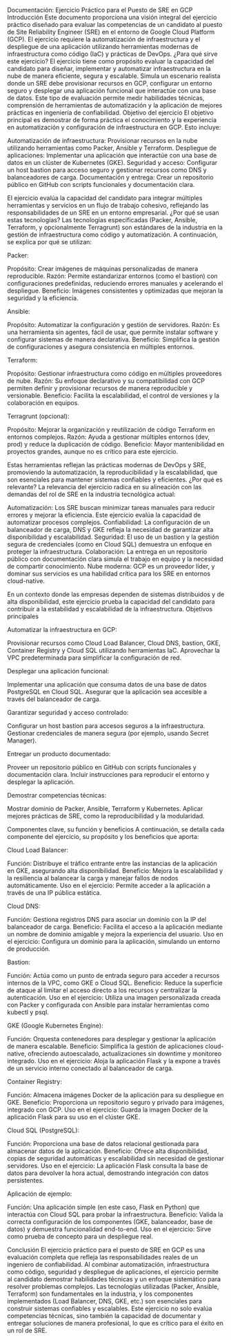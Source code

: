 Documentación: Ejercicio Práctico para el Puesto de SRE en GCP
Introducción
Este documento proporciona una visión integral del ejercicio práctico diseñado para evaluar las competencias de un candidato al puesto de Site Reliability Engineer (SRE) en el entorno de Google Cloud Platform (GCP). El ejercicio requiere la automatización de infraestructura y el despliegue de una aplicación utilizando herramientas modernas de infraestructura como código (IaC) y prácticas de DevOps.
¿Para qué sirve este ejercicio?
El ejercicio tiene como propósito evaluar la capacidad del candidato para diseñar, implementar y automatizar infraestructura en la nube de manera eficiente, segura y escalable. Simula un escenario realista donde un SRE debe provisionar recursos en GCP, configurar un entorno seguro y desplegar una aplicación funcional que interactúe con una base de datos. Este tipo de evaluación permite medir habilidades técnicas, comprensión de herramientas de automatización y la aplicación de mejores prácticas en ingeniería de confiabilidad.
Objetivo del ejercicio
El objetivo principal es demostrar de forma práctica el conocimiento y la experiencia en automatización y configuración de infraestructura en GCP. Esto incluye:

Automatización de infraestructura: Provisionar recursos en la nube utilizando herramientas como Packer, Ansible y Terraform.
Despliegue de aplicaciones: Implementar una aplicación que interactúe con una base de datos en un clúster de Kubernetes (GKE).
Seguridad y acceso: Configurar un host bastion para acceso seguro y gestionar recursos como DNS y balanceadores de carga.
Documentación y entrega: Crear un repositorio público en GitHub con scripts funcionales y documentación clara.

El ejercicio evalúa la capacidad del candidato para integrar múltiples herramientas y servicios en un flujo de trabajo cohesivo, reflejando las responsabilidades de un SRE en un entorno empresarial.
¿Por qué se usan estas tecnologías?
Las tecnologías especificadas (Packer, Ansible, Terraform, y opcionalmente Terragrunt) son estándares de la industria en la gestión de infraestructura como código y automatización. A continuación, se explica por qué se utilizan:

Packer:

Propósito: Crear imágenes de máquinas personalizadas de manera reproducible.
Razón: Permite estandarizar entornos (como el bastion) con configuraciones predefinidas, reduciendo errores manuales y acelerando el despliegue.
Beneficio: Imágenes consistentes y optimizadas que mejoran la seguridad y la eficiencia.


Ansible:

Propósito: Automatizar la configuración y gestión de servidores.
Razón: Es una herramienta sin agentes, fácil de usar, que permite instalar software y configurar sistemas de manera declarativa.
Beneficio: Simplifica la gestión de configuraciones y asegura consistencia en múltiples entornos.


Terraform:

Propósito: Gestionar infraestructura como código en múltiples proveedores de nube.
Razón: Su enfoque declarativo y su compatibilidad con GCP permiten definir y provisionar recursos de manera reproducible y versionable.
Beneficio: Facilita la escalabilidad, el control de versiones y la colaboración en equipos.


Terragrunt (opcional):

Propósito: Mejorar la organización y reutilización de código Terraform en entornos complejos.
Razón: Ayuda a gestionar múltiples entornos (dev, prod) y reduce la duplicación de código.
Beneficio: Mayor mantenibilidad en proyectos grandes, aunque no es crítico para este ejercicio.



Estas herramientas reflejan las prácticas modernas de DevOps y SRE, promoviendo la automatización, la reproducibilidad y la escalabilidad, que son esenciales para mantener sistemas confiables y eficientes.
¿Por qué es relevante?
La relevancia del ejercicio radica en su alineación con las demandas del rol de SRE en la industria tecnológica actual:

Automatización: Los SRE buscan minimizar tareas manuales para reducir errores y mejorar la eficiencia. Este ejercicio evalúa la capacidad de automatizar procesos complejos.
Confiabilidad: La configuración de un balanceador de carga, DNS y GKE refleja la necesidad de garantizar alta disponibilidad y escalabilidad.
Seguridad: El uso de un bastion y la gestión segura de credenciales (como en Cloud SQL) demuestra un enfoque en proteger la infraestructura.
Colaboración: La entrega en un repositorio público con documentación clara simula el trabajo en equipo y la necesidad de compartir conocimiento.
Nube moderna: GCP es un proveedor líder, y dominar sus servicios es una habilidad crítica para los SRE en entornos cloud-native.

En un contexto donde las empresas dependen de sistemas distribuidos y de alta disponibilidad, este ejercicio prueba la capacidad del candidato para contribuir a la estabilidad y escalabilidad de la infraestructura.
Objetivos principales

Automatizar la infraestructura en GCP:

Provisionar recursos como Cloud Load Balancer, Cloud DNS, bastion, GKE, Container Registry y Cloud SQL utilizando herramientas IaC.
Aprovechar la VPC predeterminada para simplificar la configuración de red.


Desplegar una aplicación funcional:

Implementar una aplicación que consuma datos de una base de datos PostgreSQL en Cloud SQL.
Asegurar que la aplicación sea accesible a través del balanceador de carga.


Garantizar seguridad y acceso controlado:

Configurar un host bastion para accesos seguros a la infraestructura.
Gestionar credenciales de manera segura (por ejemplo, usando Secret Manager).


Entregar un producto documentado:

Proveer un repositorio público en GitHub con scripts funcionales y documentación clara.
Incluir instrucciones para reproducir el entorno y desplegar la aplicación.


Demostrar competencias técnicas:

Mostrar dominio de Packer, Ansible, Terraform y Kubernetes.
Aplicar mejores prácticas de SRE, como la reproducibilidad y la modularidad.



Componentes clave, su función y beneficios
A continuación, se detalla cada componente del ejercicio, su propósito y los beneficios que aporta:

Cloud Load Balancer:

Función: Distribuye el tráfico entrante entre las instancias de la aplicación en GKE, asegurando alta disponibilidad.
Beneficio: Mejora la escalabilidad y la resiliencia al balancear la carga y manejar fallos de nodos automáticamente.
Uso en el ejercicio: Permite acceder a la aplicación a través de una IP pública estática.


Cloud DNS:

Función: Gestiona registros DNS para asociar un dominio con la IP del balanceador de carga.
Beneficio: Facilita el acceso a la aplicación mediante un nombre de dominio amigable y mejora la experiencia del usuario.
Uso en el ejercicio: Configura un dominio para la aplicación, simulando un entorno de producción.


Bastion:

Función: Actúa como un punto de entrada seguro para acceder a recursos internos de la VPC, como GKE o Cloud SQL.
Beneficio: Reduce la superficie de ataque al limitar el acceso directo a los recursos y centralizar la autenticación.
Uso en el ejercicio: Utiliza una imagen personalizada creada con Packer y configurada con Ansible para instalar herramientas como kubectl y psql.


GKE (Google Kubernetes Engine):

Función: Orquesta contenedores para desplegar y gestionar la aplicación de manera escalable.
Beneficio: Simplifica la gestión de aplicaciones cloud-native, ofreciendo autoescalado, actualizaciones sin downtime y monitoreo integrado.
Uso en el ejercicio: Aloja la aplicación Flask y la expone a través de un servicio interno conectado al balanceador de carga.


Container Registry:

Función: Almacena imágenes Docker de la aplicación para su despliegue en GKE.
Beneficio: Proporciona un repositorio seguro y privado para imágenes, integrado con GCP.
Uso en el ejercicio: Guarda la imagen Docker de la aplicación Flask para su uso en el clúster GKE.


Cloud SQL (PostgreSQL):

Función: Proporciona una base de datos relacional gestionada para almacenar datos de la aplicación.
Beneficio: Ofrece alta disponibilidad, copias de seguridad automáticas y escalabilidad sin necesidad de gestionar servidores.
Uso en el ejercicio: La aplicación Flask consulta la base de datos para devolver la hora actual, demostrando integración con datos persistentes.


Aplicación de ejemplo:

Función: Una aplicación simple (en este caso, Flask en Python) que interactúa con Cloud SQL para probar la infraestructura.
Beneficio: Valida la correcta configuración de los componentes (GKE, balanceador, base de datos) y demuestra funcionalidad end-to-end.
Uso en el ejercicio: Sirve como prueba de concepto para un despliegue real.



Conclusión
El ejercicio práctico para el puesto de SRE en GCP es una evaluación completa que refleja las responsabilidades reales de un ingeniero de confiabilidad. Al combinar automatización, infraestructura como código, seguridad y despliegue de aplicaciones, el ejercicio permite al candidato demostrar habilidades técnicas y un enfoque sistemático para resolver problemas complejos. Las tecnologías utilizadas (Packer, Ansible, Terraform) son fundamentales en la industria, y los componentes implementados (Load Balancer, DNS, GKE, etc.) son esenciales para construir sistemas confiables y escalables. Este ejercicio no solo evalúa competencias técnicas, sino también la capacidad de documentar y entregar soluciones de manera profesional, lo que es crítico para el éxito en un rol de SRE.
